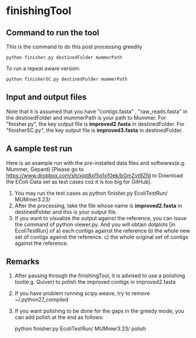 finishingTool
=============

## Command to run the tool ##

This is the command to do this post processing greedily

	python finisher.py destinedFolder mummerPath

To run a repeat aware version:

	python finisherSC.py destinedFolder mummerPath
	
## Input and output files ##

Note that it is assumed that you have "contigs.fasta" , "raw_reads.fasta" in the destinedFolder and mummerPath is your path to Mummer. For "finisher.py", the key output file is **improved2.fasta** in destinedFolder. For "finisherSC.py", the key output file is **improved3.fasta** in destinedFolder. 


## A sample test run ##
Here is an example run with the pre-installed data files and softwares(e.g. Mummer, Gepard) [Please go to https://www.dropbox.com/sh/xjpt8xf5g1xf0ek/bGmZvt9Zfd to Download the EColi-Data set as test cases coz it is too big for GitHub].

1. You may run the test cases as python finisher.py EcoliTestRun/ MUMmer3.23/
2. After the processing, take the file whose name is **improved2.fasta** in destinedFolder and this is your output file.
3. If you want to visualize the output against the reference, you can issue the command of python viewer.py. And you will obtain dotplots [in EcoliTestRun] of
	a) each contigs against the reference 
	b) the whole new set of contigs against the reference. 
	c) the whole original set of contigs against the reference. 


## Remarks ##
1. After passing through the finishingTool, it is advised to use a polishing tool(e.g. Quiver) to polish the improved contigs in improved2.fasta
2. If you have problem running scipy.weave, try to remove ~/.python27_compiled 
3. If you want polishing to be done for the gaps in the greedy mode, you can add polish at the end as follows:
	
	python finisher.py EcoliTestRun/ MUMmer3.23/ polish

